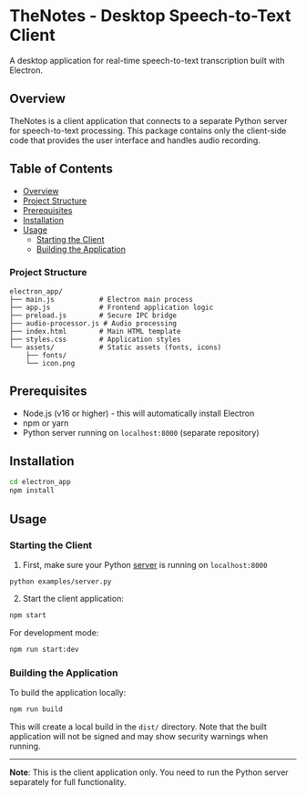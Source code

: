 # TheNotes - Desktop Speech-to-Text Client

A desktop application for real-time speech-to-text transcription built with Electron.

## Overview

TheNotes is a client application that connects to a separate Python server for speech-to-text processing. This package contains only the client-side code that provides the user interface and handles audio recording.

## Table of Contents

- [Overview](#overview)
- [Project Structure](#project-structure)
- [Prerequisites](#prerequisites)
- [Installation](#installation)
- [Usage](#usage)
  - [Starting the Client](#starting-the-client)
  - [Building the Application](#building-the-application)


### Project Structure

```
electron_app/
├── main.js           # Electron main process
├── app.js            # Frontend application logic
├── preload.js        # Secure IPC bridge
├── audio-processor.js # Audio processing
├── index.html        # Main HTML template
├── styles.css        # Application styles
└── assets/           # Static assets (fonts, icons)
    ├── fonts/
    └── icon.png
```

## Prerequisites

- Node.js (v16 or higher) - this will automatically install Electron
- npm or yarn
- Python server running on `localhost:8000` (separate repository)

## Installation

```bash
cd electron_app
npm install
```

## Usage

### Starting the Client

1. First, make sure your Python [server](../examples/server.py) is running on `localhost:8000`
```
python examples/server.py
```

2. Start the client application:
```bash
npm start
```

For development mode:
```bash
npm run start:dev
```

### Building the Application

To build the application locally:

```bash
npm run build
```

This will create a local build in the `dist/` directory. Note that the built application will not be signed and may show security warnings when running.

---

**Note**: This is the client application only. You need to run the Python server separately for full functionality.